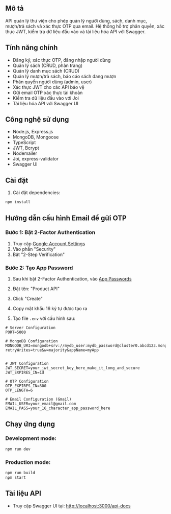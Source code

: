 ## Mô tả
API quản lý thư viện cho phép quản lý người dùng, sách, danh mục, mượn/trả sách và xác thực OTP qua email. Hệ thống hỗ trợ phân quyền, xác thực JWT, kiểm tra dữ liệu đầu vào và tài liệu hóa API với Swagger.

## Tính năng chính
- Đăng ký, xác thực OTP, đăng nhập người dùng
- Quản lý sách (CRUD, phân trang)
- Quản lý danh mục sách (CRUD)
- Quản lý mượn/trả sách, báo cáo sách đang mượn
- Phân quyền người dùng (admin, user)
- Xác thực JWT cho các API bảo vệ
- Gửi email OTP xác thực tài khoản
- Kiểm tra dữ liệu đầu vào với Joi
- Tài liệu hóa API với Swagger UI

## Công nghệ sử dụng
- Node.js, Express.js
- MongoDB, Mongoose
- TypeScript
- JWT, Bcrypt
- Nodemailer
- Joi, express-validator
- Swagger UI

## Cài đặt

1. Cài đặt dependencies:
```bash
npm install
```

## Hướng dẫn cấu hình Email để gửi OTP

### Bước 1: Bật 2-Factor Authentication
1. Truy cập [Google Account Settings](https://myaccount.google.com/)
2. Vào phần "Security"
3. Bật "2-Step Verification"

### Bước 2: Tạo App Password
1. Sau khi bật 2-Factor Authentication, vào [App Passwords](https://myaccount.google.com/apppasswords)
2. Đặt tên: "Product API"
3. Click "Create"
4. Copy mật khẩu 16 ký tự được tạo ra

2. Tạo file `.env` với cấu hình sau:
```env
# Server Configuration
PORT=5000

# MongoDB Configuration
MONGODB_URI=mongodb+srv://mydb_user:mydb_password@cluster0.abcd123.mongodb.net/my_database?retryWrites=true&w=majority&appName=myApp


# JWT Configuration
JWT_SECRET=your_jwt_secret_key_here_make_it_long_and_secure
JWT_EXPIRES_IN=1d

# OTP Configuration
OTP_EXPIRES_IN=300
OTP_LENGTH=6

# Email Configuration (Gmail)
EMAIL_USER=your_email@gmail.com
EMAIL_PASS=your_16_character_app_password_here
```

## Chạy ứng dụng

### Development mode:
```bash
npm run dev
```

### Production mode:
```bash
npm run build
npm start
```

## Tài liệu API
- Truy cập Swagger UI tại: [http://localhost:3000/api-docs](http://localhost:3000/api-docs)